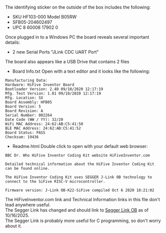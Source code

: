 The identifying sticker on the outside of the box includes the following:
* SKU HF103-000 Model B05RW
* SFB05-204602497
* UPC 8 60008 17902 0

Once plugged in to a Windows PC the board reveals several important details:
* 2 new Serial Ports "JLink CDC UART Port"

The board also appears like a USB Drive that contains 2 files
* Board Info.txt
Open with a text editor and it looks like the following:
```
Manufacturing Data:
Hardware: HiFive Inventor Board
Bootloader Version: 2.40 09/10/2020 12:17:19
Mfg. Test Version: 1.81 09/10/2020 12:17:19
Mfg. Location: SX
Board Assembly: HFB05
Board Version: 5
Board Revision: A
Serial Number: 002264
Date Code (WW / YY): 32/20
WiFi MAC Address: 24:62:AB:C5:41:50
BLE MAC Address: 24:62:AB:C5:41:52
Board Status: PASS
Checksum: 19436
```
* Readme.html
Double click to open with your default web browser:
```
BBC Dr. Who HiFive Inventor Coding Kit website HiFiveInventor.com

Detailed technical information about the HiFive Inventor Coding Kit can be found online.

The HiFive Inventor Coding Kit uses SEGGER J-Link OB technology to connect to the SiFive RISC-V microcontroller.

Firmware version: J-Link OB-K22-SiFive compiled Oct 6 2020 18:21:02
```
The HiFiveInventor.com link and Technical Information links in this file don't lead anywhere useful.  
The Segger Link has changed and should link to [Segger Link OB](https://www.segger.com/products/debug-probes/j-link/models/j-link-ob/) as of 10/16/2025.  
The Segger Link is probably more useful for C programming, so don't worry about it.



